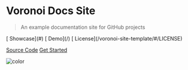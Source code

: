 # Voronoi Docs Site

> An example documentation site for GitHub projects

<div class="cover-footer">
[<i class="fas fa-rocket"></i> Showcase](#)
[<i class="fas fa-desktop"></i> Demo](/)
[<i class="fas fa-suitcase"></i> License](/voronoi-site-template/#/LICENSE)
</div>

[<i class="fab fa-github"></i> Source Code](https://github.com/Lissy93/voronoi-site-template)
[<i class="fas fa-book"></i> Get Started](#voronoi-template-for-documentation-sites)


<!-- Backup background color -->
![color](#081020)

